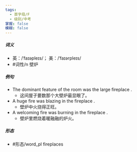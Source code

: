 ```yaml
---
tags:
  - 首字母/F
  - 级别/中考
掌握: false
模糊: false
---
```

##### 词义
- 英：/ˈfaɪəpleɪs/； 美：/ˈfaɪərpleɪs/
- #词性/n  壁炉
##### 例句
- The dominant feature of the room was the large fireplace .
	- 这间屋子要数那个大壁炉最显眼了。
- A huge fire was blazing in the fireplace .
	- 壁炉中火烧得正旺。
- A welcoming fire was burning in the fireplace .
	- 壁炉里燃烧着暖融融的炉火。
##### 形态
- #形态/word_pl fireplaces
